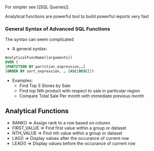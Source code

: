 For simpler see [[SQL Queries]]. 

Analytical functions are powerful tool to build powerful reports very fast

### General Syntax of Advanced SQL Functions
The syntax can seem complicated
- A general syntax:
```SQL
AnalyticalFuncName([arguments]) 
OVER ( 
[PARTITION BY partition_expression,…] 
[ORDER BY sort_expression, … [ASC|DESC]]) 
```

- Examples:
	- Find Top 5 Stores by Sale
	- Find top Nth product with respect to sale in particular region
	- Compare Total Sale Per month with immediate previous month

## Analytical Functions
- RANK() => Assign rank to a row based on column
- FIRST_VALUE => Find first value within a group or dataset
- NTH_VALUE => Find nth value within a group or dataset
- LAG() => Display values after the occurance of current row
- LEAD() => Display values before the occurance of current row